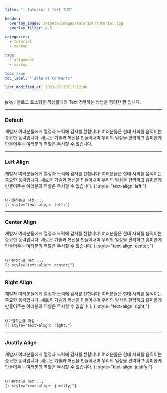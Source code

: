 ```yaml
---
title: "[ Tutorial ] Text 정렬"

header:
  overlay_image: /assets/images/tutorial/tutorial.jpg
  overlay_filter: 0.5

categories:
  - tutorial
  - markup

tags:
  - alignment
  - markup

toc: true
toc_label: "Table Of Contents"

last_modified_at: 2023-07-30T17:12:00
---
```


jekyll 블로그 포스팅을 작성할때의 Text 정렬하는 방법을 정리한 글 입니다.

---

### Default

개발자 여러분들에게 열정과 노력에 감사를 전합니다! 여러분들은 현대 사회를 움직이는 중요한 동력입니다. 새로운 기술과 혁신을 만들어내며 우리의 일상을 편리하고 흥미롭게 만들어주는 여러분의 역할은 무시할 수 없습니다. 

---

### Left Align

개발자 여러분들에게 열정과 노력에 감사를 전합니다! 여러분들은 현대 사회를 움직이는 중요한 동력입니다. 새로운 기술과 혁신을 만들어내며 우리의 일상을 편리하고 흥미롭게 만들어주는 여러분의 역할은 무시할 수 없습니다. 
{: style="text-align: left;"}

```

내가원하는글 작성 ...
{: style="text-align: left;"}

```

---

### Center Align

개발자 여러분들에게 열정과 노력에 감사를 전합니다! 여러분들은 현대 사회를 움직이는 중요한 동력입니다. 새로운 기술과 혁신을 만들어내며 우리의 일상을 편리하고 흥미롭게 만들어주는 여러분의 역할은 무시할 수 없습니다. 
{: style="text-align: center;"}

```

내가원하는글 작성 ...
{: style="text-align: center;"}

```

---

### Right Align

개발자 여러분들에게 열정과 노력에 감사를 전합니다! 여러분들은 현대 사회를 움직이는 중요한 동력입니다. 새로운 기술과 혁신을 만들어내며 우리의 일상을 편리하고 흥미롭게 만들어주는 여러분의 역할은 무시할 수 없습니다. 
{: style="text-align: right;"}

```

내가원하는글 작성 ...
{: style="text-align: right;"}

```

---

### Justify Align

개발자 여러분들에게 열정과 노력에 감사를 전합니다! 여러분들은 현대 사회를 움직이는 중요한 동력입니다. 새로운 기술과 혁신을 만들어내며 우리의 일상을 편리하고 흥미롭게 만들어주는 여러분의 역할은 무시할 수 없습니다. 
{: style="text-align: justify;"}

```

내가원하는글 작성 ...
{: style="text-align: justify;"}

```